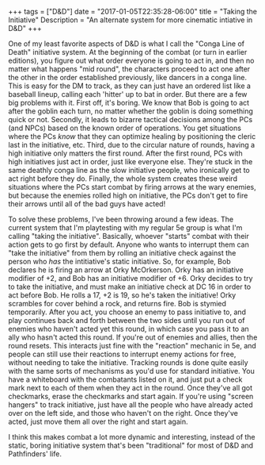 +++
tags = ["D&D"]
date = "2017-01-05T22:35:28-06:00"
title = "Taking the Initiative"
Description = "An alternate system for more cinematic intiative in D&D"
+++

One of my least favorite aspects of D&D is what I call the "Conga Line of Death" initiative system.  At the beginning of the combat (or turn in earlier editions), you figure out what order everyone is going to act in, and then no matter what happens "mid round", the characters proceed to act one after the other in the order established previously, like dancers in a conga line.  This is easy for the DM to track, as they can just have an ordered list like a baseball lineup, calling each 'hitter' up to bat in order. But there are a few big problems with it. First off, it's boring. We know that Bob is going to act after the goblin each turn, no matter whether the goblin is doing something quick or not. Secondly, it leads to bizarre tactical decisions among the PCs (and NPCs) based on the known order of operations. You get situations where the PCs *know* that they can optimize healing by positioning the cleric last in the initiative, etc. Third, due to the circular nature of rounds, having a high initiative only matters the first round. After the first round, PCs with high initiatives just act in order, just like everyone else.  They're stuck in the same deathly conga line as the slow initiative people, who ironically get to act right before they do. Finally, the whole system creates these weird situations where the PCs start combat by firing arrows at the wary enemies, but because the enemies rolled high on initiative, the PCs don't get to fire their arrows until all of the bad guys have acted!  

To solve these problems, I've been throwing around a few ideas. The current system that I'm playtesting with my regular 5e group is what I'm calling "taking the initiative". Basically, whoever "starts" combat with their action gets to go first by default. Anyone who wants to interrupt them can "take the initiative" from them by rolling an initiative check against the person who *has* the intitiative's static initiative.  So, for example, Bob declares he is firing an arrow at Orky McOrkerson.  Orky has an initiative modifier of +2, and Bob has an initiative modifier of +6.  Orky decides to try to take the initiative, and must make an initiative check at DC 16 in order to act before Bob.  He rolls a 17, +2 is 19, so he's taken the initiative! Orky scrambles for cover behind a rock, and returns fire. Bob is stymied temporarily. After you act, you choose an enemy to pass initiative to, and play continues back and forth between the two sides until you run out of enemies who haven't acted yet this round, in which case you pass it to an ally who hasn't acted this round. If you're out of enemies and allies, then the round resets.  This interacts just fine with the "reaction" mechanic in 5e, and people can still use their reactions to interrupt enemy actions for free, without needing to take the initiative. Tracking rounds is done quite easily with the same sorts of mechanisms as you'd use for standard initiative. You have a whiteboard with the combatants listed on it, and just put a check mark next to each of them when they act in the round.  Once they've all got checkmarks, erase the checkmarks and start again.  If you're using "screen hangers" to track initiative, just have all the people who have already acted over on the left side, and those who haven't on the right. Once they've acted, just move them all over the right and start again.

I think this makes combat a lot more dynamic and interesting, instead of the static, boring initiative system that's been "traditional" for most of D&D and Pathfinders' life. 

